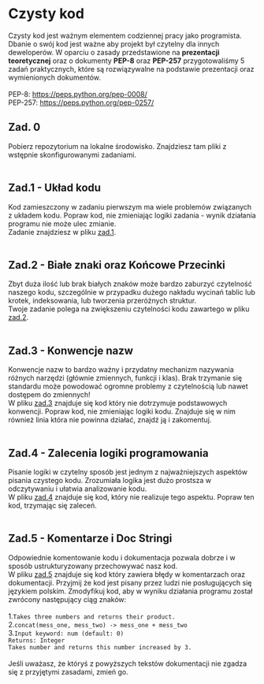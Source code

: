 # Czysty kod
Czysty kod jest ważnym elementem codziennej pracy jako programista. Dbanie o swój kod jest ważne aby projekt był czytelny dla innych deweloperów. W oparciu
o zasady przedstawione na **prezentacji teoretycznej** oraz o dokumenty **PEP-8** oraz **PEP-257** przygotowaliśmy 5 zadań praktycznych, które są rozwiązywalne na podstawie prezentacji
oraz wymienionych dokumentów. <br /> <br />
PEP-8: https://peps.python.org/pep-0008/<br />
PEP-257: https://peps.python.org/pep-0257/

## **Zad. 0** <br />
Pobierz repozytorium na lokalne środowisko. Znajdziesz tam pliki z wstępnie skonfigurowanymi zadaniami. <br /> <br />
## **Zad.1 - Układ kodu**<br />
Kod zamieszczony w zadaniu pierwszym ma wiele problemów związanych z układem kodu. Popraw kod, nie zmieniając logiki zadania - wynik działania programu nie może ulec zmianie. <br/>Zadanie znajdziesz w pliku [zad.1](https://github.com/bpajor/CzystyKod/blob/master/zad1/zad1.py). <br /> <br />
## **Zad.2 - Białe znaki oraz Końcowe Przecinki**<br />
Zbyt duża ilość lub brak białych znaków może bardzo zaburzyć czytelność naszego kodu, szczególnie w przypadku dużego nakładu wycinań tablic lub krotek, indeksowania, lub tworzenia przeróżnych struktur. <br/>Twoje zadanie polega na zwiększeniu czytelności kodu zawartego w pliku [zad.2](https://github.com/bpajor/CzystyKod/blob/master/zad2/zad2.py). <br/> <br />
## **Zad.3 - Konwencje nazw**<br />
Konwencje nazw to bardzo ważny i przydatny mechanizm nazywania różnych narzędzi (głównie zmiennych, funkcji i klas). Brak trzymanie się standardu może powodować ogromne problemy z czytelnością lub nawet dostępem do zmiennych!<br/> W pliku [zad.3](https://github.com/bpajor/CzystyKod/blob/master/zad3/zad3.py) znajduje się kod który nie dotrzymuje podstawowych konwencji. Popraw kod, nie zmieniając logiki kodu. Znajduje się w nim również linia która nie powinna działać, znajdź ją i zakomentuj. <br/><br />
## **Zad.4 - Zalecenia logiki programowania**<br />
Pisanie logiki w czytelny sposób jest jednym z najważniejszych aspektów pisania czystego kodu. Zrozumiała logika jest dużo prostsza w odczytywaniu i ułatwia analizowanie kodu.<br/> W pliku [zad.4](https://github.com/bpajor/CzystyKod/blob/master/zad4/zad4.py) znajduje się kod, który nie realizuje tego aspektu. Popraw ten kod, trzymając się zaleceń.<br/> <br />
## **Zad.5 - Komentarze i Doc Stringi**<br />
Odpowiednie komentowanie kodu i dokumentacja pozwala dobrze i w sposób ustrukturyzowany przechowywać nasz kod.<br/> W pliku [zad.5](https://github.com/bpajor/CzystyKod/blob/master/zad5/zad5.py) znajduje się kod który zawiera błędy w komentarzach oraz dokumentacji. Przyjmij że kod jest pisany przez ludzi nie posługujących się językiem polskim. Zmodyfikuj kod, aby w wyniku działania programu został zwrócony następujący ciąg znaków:<br /><br />
1.``Takes three numbers and returns their product.`` <br />
2.``concat(mess_one, mess_two) -> mess_one + mess_two`` <br />
3.``Input keyword: num (default: 0)`` <br />
    ``Returns: Integer`` <br />
    ``Takes number and returns this number increased by 3.`` <br /> <br />
Jeśli uważasz, że któryś z powyższych tekstów dokumentacji nie zgadza się z przyjętymi zasadami, zmień go. <br /><br />

